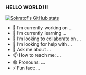 ### HELLO WORLD!!!

<!--
**Sokratof/Sokratof** is a ✨ _special_ ✨ repository because its `README.md` (this file) appears on your GitHub profile.
-->
[![Sokratof's GitHub stats](https://github-readme-stats.vercel.app/api?username=Sokratof)](https://github.com/Sokratof/github-readme-stats)

- 🔭 I’m currently working on ...
- 🌱 I’m currently learning ...
- 👯 I’m looking to collaborate on ...
- 🤔 I’m looking for help with ...
- 💬 Ask me about ...
- 📫 How to reach me: ...
- 😄 Pronouns: ...
- ⚡ Fun fact: ...

